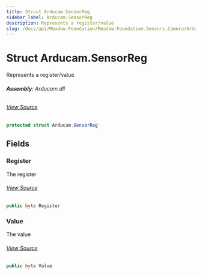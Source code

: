 ```yaml
---
title: Struct Arducam.SensorReg
sidebar_label: Arducam.SensorReg
description: Represents a register/value
slug: /docs/api/Meadow.Foundation/Meadow.Foundation.Sensors.Camera/Arducam.SensorReg
---
```

# Struct Arducam.SensorReg
Represents a register/value

###### **Assembly**: Arducam.dll
###### [View Source](https://github.com/WildernessLabs/Meadow.Foundation.git/blob/develop/Source/Meadow.Foundation.Peripherals/Sensors.Camera.Arducam/Driver/Arducam.Registers.cs#L8)
```csharp title="Declaration"
protected struct Arducam.SensorReg
```
## Fields
### Register
The register
###### [View Source](https://github.com/WildernessLabs/Meadow.Foundation.git/blob/develop/Source/Meadow.Foundation.Peripherals/Sensors.Camera.Arducam/Driver/Arducam.Registers.cs#L13)
```csharp title="Declaration"
public byte Register
```
### Value
The value
###### [View Source](https://github.com/WildernessLabs/Meadow.Foundation.git/blob/develop/Source/Meadow.Foundation.Peripherals/Sensors.Camera.Arducam/Driver/Arducam.Registers.cs#L17)
```csharp title="Declaration"
public byte Value
```
